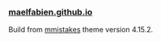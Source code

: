 ### [maelfabien.github.io](http://maelfabien.github.io)

Build from [mmistakes](https://github.com/mmistakes/minimal-mistakes) theme version 4.15.2.
